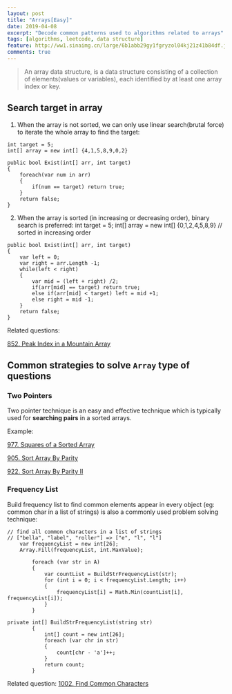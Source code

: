 ```yaml
---
layout: post
title: "Arrays[Easy]"
date: 2019-04-08
excerpt: "Decode common patterns used to algorithms related to arrays"
tags: [algorithms, leetcode, data structure]
feature: http://ww1.sinaimg.cn/large/6b1abb29gy1fgryzol04kj21z41b84df.jpg
comments: true
---
```


>An array data structure, is a data structure consisting of a collection of elements(values or variables), each identified by at least one array index or key.

## Search target in array
1. When the array is not sorted, we can only use linear search(brutal force) to iterate the whole array to find the target:

```
int target = 5;
int[] array = new int[] {4,1,5,8,9,0,2}

public bool Exist(int[] arr, int target)
{
    foreach(var num in arr)
    {
        if(num == target) return true;
    }
    return false;
}
```

2. When the array is sorted (in increasing or decreasing order), binary search is preferred:
int target = 5;
int[] array = new int[] {0,1,2,4,5,8,9} // sorted in increasing order

```
public bool Exist(int[] arr, int target)
{
    var left = 0;
    var right = arr.Length -1;
    while(left < right)
    {
        var mid = (left + right) /2;
        if(arr[mid] == target) return true;
        else if(arr[mid] < target) left = mid +1;
        else right = mid -1;
    }
    return false;
}
```

Related questions:

[852. Peak Index in a Mountain Array](https://leetcode.com/problems/peak-index-in-a-mountain-array/)

## Common strategies to solve `Array` type of questions

### Two Pointers
Two pointer technique is an easy and effective technique which is typically used for **searching pairs** in a sorted arrays.

Example:

[977. Squares of a Sorted Array](https://leetcode.com/problems/squares-of-a-sorted-array/) 

[905. Sort Array By Parity](https://leetcode.com/problems/sort-array-by-parity/)

[922. Sort Array By Parity II](https://leetcode.com/problems/sort-array-by-parity-ii/)

### Frequency List
Build frequency list to find common elements appear in every object (eg: common char in a list of strings) is also a commonly used problem solving technique:

```
// find all common characters in a list of strings
// ["bella", "label", "roller"] => ["e", "l", "l"]
    var frequencyList = new int[26];
    Array.Fill(frequencyList, int.MaxValue);

        foreach (var str in A)
        {
            var countList = BuildStrFrequencyList(str);
            for (int i = 0; i < frequencyList.Length; i++)
            {
                frequencyList[i] = Math.Min(countList[i], frequencyList[i]);
            }
        }

private int[] BuildStrFrequencyList(string str)
        {
            int[] count = new int[26];
            foreach (var chr in str)
            {
                count[chr - 'a']++;
            }
            return count;
        }
```

Related question:
[1002. Find Common Characters](https://leetcode.com/problems/find-common-characters/)







